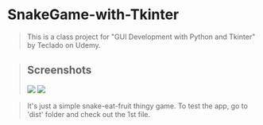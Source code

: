 # SnakeGame-with-Tkinter

>This is a class project for "GUI Development with Python and Tkinter" by Teclado on Udemy.

>## Screenshots
><img src='https://imgur.com/bjR3hjq.jpg'>
><img src='https://imgur.com/QKiavH9.jpg'>

>It's just a simple snake-eat-fruit thingy game.
>To test the app, go to 'dist' folder and check out the 1st file.
